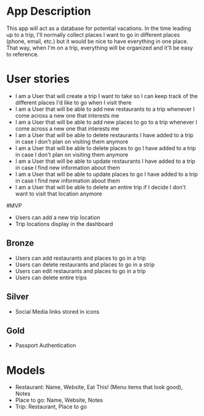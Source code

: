 # App Description

This app will act as a database for potential vacations. In the time leading up to a trip, I'll normally collect places I want to go in different places (phone, email, etc.) but it would be nice to have everything in one place. That way, when I'm on a trip, everything will be organized and it'll be easy to reference.

# User stories

* I am a User that will create a trip I want to take so I can keep track of the different places I'd like to go when I visit there
* I am a User that will be able to add new restaurants to a trip whenever I come across a new one that interests me
* I am a User that will be able to add new places to go to a trip whenever I come across a new one that interests me
* I am a User that will be able to delete restaurants I have added to a trip in case I don't plan on visiting them anymore
* I am a User that will be able to delete places to go I have added to a trip in case I don't plan on visiting them anymore
* I am a User that will be able to update restaurants I have added to a trip in case I find new information about them
* I am a User that will be able to update places to go I have added to a trip in case I find new information about them
* I am a User that will be able to delete an entire trip if I decide I don't want to visit that location anymore

#MVP

* Users can add a new trip location
* Trip locations display in the dashboard

## Bronze

* Users can add restaurants and places to go in a trip
* Users can delete restaurants and places to go in a strip
* Users can edit restaurants and places to go in a trip
* Users can delete entire trips

## Silver

* Social Media links stored in icons

## Gold

* Passport Authentication

# Models

* Restaurant: Name, Website, Eat This! (Menu items that look good), Notes
* Place to go: Name, Website, Notes
* Trip: Restaurant, Place to go
